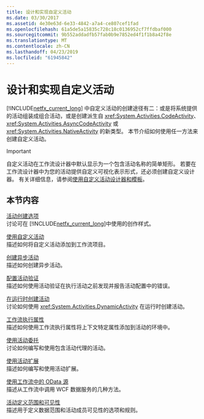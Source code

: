 ```yaml
---
title: 设计和实现自定义活动
ms.date: 03/30/2017
ms.assetid: 4e30e63d-6e33-4842-a7a4-ce807cef1fad
ms.openlocfilehash: 61a5de5a15835c728c18c0136952cf7ffdbaf000
ms.sourcegitcommit: 9b552addadfb57fab0b9e7852ed4f1f1b8a42f8e
ms.translationtype: MT
ms.contentlocale: zh-CN
ms.lasthandoff: 04/23/2019
ms.locfileid: "61945842"
---
```

# <a name="designing-and-implementing-custom-activities"></a>设计和实现自定义活动
[!INCLUDE[netfx_current_long](../../../includes/netfx-current-long-md.md)] 中自定义活动的创建途径有二：或是将系统提供的活动组装成组合活动，或是创建派生自 <xref:System.Activities.CodeActivity>、<xref:System.Activities.AsyncCodeActivity> 或 <xref:System.Activities.NativeActivity> 的新类型。 本节介绍如何使用任一方法来创建自定义活动。  
  
> [!IMPORTANT]
>  自定义活动在工作流设计器中默认显示为一个包含活动名称的简单矩形。 若要在工作流设计器中为您的活动提供自定义可视化表示形式，还必须创建自定义设计器。 有关详细信息，请参阅[使用自定义活动设计器和模板](using-custom-activity-designers-and-templates.md)。  
  
## <a name="in-this-section"></a>本节内容  
 [活动创建选项](activity-authoring-options-in-wf.md)  
 讨论可在 [!INCLUDE[netfx_current_long](../../../includes/netfx-current-long-md.md)]中使用的创作样式。  
  
 [使用自定义活动](using-a-custom-activity.md)  
 描述如何将自定义活动添加到工作流项目。  
  
  [创建异步活动](creating-asynchronous-activities-in-wf.md)  
 描述如何创建异步活动。  
  
 [配置活动验证](configuring-activity-validation.md)  
 描述如何使用活动验证在执行活动之前发现并报告活动配置中的错误。  
  
 [在运行时创建活动](creating-an-activity-at-runtime-with-dynamicactivity.md)  
 讨论如何使用 <xref:System.Activities.DynamicActivity> 在运行时创建活动。  
  
 [工作流执行属性](workflow-execution-properties.md)  
 描述如何使用工作流执行属性将上下文特定属性添加到活动的环境中。  
  
 [使用活动委托](using-activity-delegates.md)  
 讨论如何编写和使用包含活动代理的活动。
  
 [使用活动扩展](using-activity-extensions.md)  
 描述如何编写和使用活动扩展。  
  
 [使用工作流中的 OData 源](consuming-odata-feeds-from-a-workflow.md)  
 描述从工作流中调用 WCF 数据服务的几种方法。  
  
 [活动定义范围和可见性](activity-definition-scoping-and-visibility.md)  
 描述用于定义数据范围和活动成员可见性的选项和规则。
